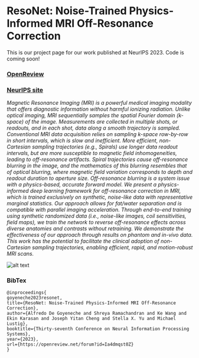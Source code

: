 # ResoNet: Noise-Trained Physics-Informed MRI Off-Resonance Correction

This is our project page for our work published at NeurIPS 2023. Code is coming soon!

### [OpenReview](https://openreview.net/forum?id=Ia4dmqst0Z)
### [NeurIPS site](https://neurips.cc/virtual/2023/poster/72112)

_Magnetic Resonance Imaging (MRI) is a powerful medical imaging modality that offers diagnostic information without harmful ionizing radiation. Unlike optical imaging, MRI sequentially samples the spatial Fourier domain (k-space) of the image. Measurements are collected in multiple shots, or readouts, and in each shot, data along a smooth trajectory is sampled. Conventional MRI data acquisition relies on sampling k-space row-by-row in short intervals, which is slow and inefficient. More efficient, non-Cartesian sampling trajectories (e.g., Spirals) use longer data readout intervals, but are more susceptible to magnetic field inhomogeneities, leading to off-resonance artifacts. Spiral trajectories cause off-resonance blurring in the image, and the mathematics of this blurring resembles that of optical blurring, where magnetic field variation corresponds to depth and readout duration to aperture size. Off-resonance blurring is a system issue with a physics-based, accurate forward model. We present a physics-informed deep learning framework for off-resonance correction in MRI, which is trained exclusively on synthetic, noise-like data with representative marginal statistics. Our approach allows for fat/water separation and is compatible with parallel imaging acceleration. Through end-to-end training using synthetic randomized data (i.e., noise-like images, coil sensitivities, field maps), we train the network to reverse off-resonance effects across diverse anatomies and contrasts without retraining. We demonstrate the effectiveness of our approach through results on phantom and in-vivo data. This work has the potential to facilitate the clinical adoption of non-Cartesian sampling trajectories, enabling efficient, rapid, and motion-robust MRI scans._ 

![alt text](figures/poster.png)




### BibTex

```
@inproceedings{
goyeneche2023resonet,
title={ResoNet: Noise-Trained Physics-Informed MRI Off-Resonance Correction},
author={Alfredo De Goyeneche and Shreya Ramachandran and Ke Wang and Ekin Karasan and Joseph Yitan Cheng and Stella X. Yu and Michael Lustig},
booktitle={Thirty-seventh Conference on Neural Information Processing Systems},
year={2023},
url={https://openreview.net/forum?id=Ia4dmqst0Z}
}
```

